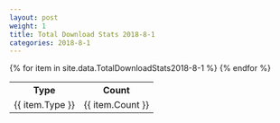 ```yaml
---
layout: post
weight: 1
title: Total Download Stats 2018-8-1
categories: 2018-8-1
---
```

<table>
	<tr>
		<th>Type</th>
		<th>Count</th>
	</tr>
{% for item in site.data.TotalDownloadStats2018-8-1 %}
	<tr>
		<td>{{ item.Type }}</td>
		<td>{{ item.Count }}</td>
	</tr>
                     {% endfor %}
</table>